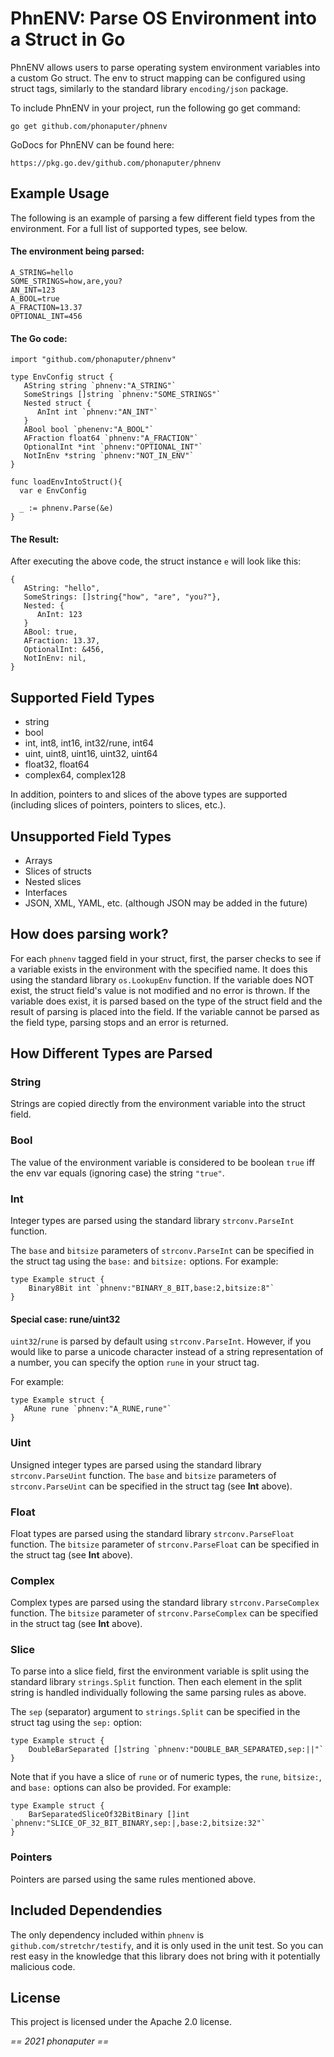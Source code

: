 # PhnENV: Parse OS Environment into a Struct in Go

PhnENV allows users to parse operating system environment variables into a custom Go struct.
The env to struct mapping can be configured using struct tags, similarly to the standard library `encoding/json` package.

To include PhnENV in your project, run the following go get command:

```
go get github.com/phonaputer/phnenv
```

GoDocs for PhnENV can be found here:

```
https://pkg.go.dev/github.com/phonaputer/phnenv
```

## Example Usage

The following is an example of parsing a few different field types from the environment.
For a full list of supported types, see below.

#### The environment being parsed:

```
A_STRING=hello
SOME_STRINGS=how,are,you?
AN_INT=123
A_BOOL=true
A_FRACTION=13.37
OPTIONAL_INT=456
```

#### The Go code:

```
import "github.com/phonaputer/phnenv"

type EnvConfig struct {
   AString string `phnenv:"A_STRING"`
   SomeStrings []string `phnenv:"SOME_STRINGS"`
   Nested struct {
      AnInt int `phnenv:"AN_INT"`
   }
   ABool bool `phenenv:"A_BOOL"`
   AFraction float64 `phnenv:"A_FRACTION"`
   OptionalInt *int `phnenv:"OPTIONAL_INT"`
   NotInEnv *string `phnenv:"NOT_IN_ENV"`
}

func loadEnvIntoStruct(){ 
  var e EnvConfig
  
  _ := phnenv.Parse(&e)
}
```

#### The Result:

After executing the above code, the struct instance `e` will look like this:

```
{
   AString: "hello",
   SomeStrings: []string{"how", "are", "you?"},
   Nested: {
      AnInt: 123
   }
   ABool: true,
   AFraction: 13.37,
   OptionalInt: &456,
   NotInEnv: nil,
}
```

## Supported Field Types

* string
* bool
* int, int8, int16, int32/rune, int64
* uint, uint8, uint16, uint32, uint64
* float32, float64
* complex64, complex128

In addition, pointers to and slices of the above types are supported (including slices of pointers, pointers to slices, etc.).

## Unsupported Field Types

* Arrays
* Slices of structs
* Nested slices
* Interfaces
* JSON, XML, YAML, etc. (although JSON may be added in the future)

## How does parsing work?

For each `phnenv` tagged field in your struct, first, the parser checks to see if a variable exists in the environment with the specified name.
It does this using the standard library `os.LookupEnv` function.
If the variable does NOT exist, the struct field's value is not modified and no error is thrown.
If the variable does exist, it is parsed based on the type of the struct field and the result of parsing is placed into the field.
If the variable cannot be parsed as the field type, parsing stops and an error is returned.

## How Different Types are Parsed

### String

Strings are copied directly from the environment variable into the struct field.

### Bool

The value of the environment variable is considered to be boolean `true` iff the env var equals (ignoring case) the string `"true"`.

### Int

Integer types are parsed using the standard library `strconv.ParseInt` function.

The `base` and `bitsize` parameters of `strconv.ParseInt` can be specified in the struct tag using the `base:` and `bitsize:` options. For example:

```
type Example struct {
    Binary8Bit int `phnenv:"BINARY_8_BIT,base:2,bitsize:8"`
}
```

#### Special case: rune/uint32

`uint32`/`rune` is parsed by default using `strconv.ParseInt`.
However, if you would like to parse a unicode character instead of a string representation of a number, you can specify the option `rune` in your struct tag.

For example:

```
type Example struct {
   ARune rune `phnenv:"A_RUNE,rune"`
}
```

### Uint

Unsigned integer types are parsed using the standard library `strconv.ParseUint` function.
The `base` and `bitsize` parameters of `strconv.ParseUint` can be specified in the struct tag (see **Int** above).

### Float

Float types are parsed using the standard library `strconv.ParseFloat` function.
The `bitsize` parameter of `strconv.ParseFloat` can be specified in the struct tag (see **Int** above).

### Complex

Complex types are parsed using the standard library `strconv.ParseComplex` function.
The `bitsize` parameter of `strconv.ParseComplex` can be specified in the struct tag (see **Int** above).

### Slice

To parse into a slice field, first the environment variable is split using the standard library `strings.Split` function.
Then each element in the split string is handled individually following the same parsing rules as above.

The `sep` (separator) argument to `strings.Split` can be specified in the struct tag using the `sep:` option:

```
type Example struct {
    DoubleBarSeparated []string `phnenv:"DOUBLE_BAR_SEPARATED,sep:||"`
}
```

Note that if you have a slice of `rune` or of numeric types, the `rune`, `bitsize:`, and `base:` options can also be provided. For example:

```
type Example struct {
    BarSeparatedSliceOf32BitBinary []int `phnenv:"SLICE_OF_32_BIT_BINARY,sep:|,base:2,bitsize:32"`
}
```

### Pointers

Pointers are parsed using the same rules mentioned above.

## Included Dependendies

The only dependency included within `phnenv` is `github.com/stretchr/testify`, and it is only used in the unit test.
So you can rest easy in the knowledge that this library does not bring with it potentially malicious code.

## License

This project is licensed under the Apache 2.0 license.


*== 2021 phonaputer ==*
